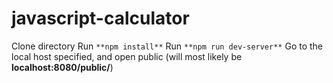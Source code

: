 # javascript-calculator

Clone directory
Run `**npm install**`
Run `**npm run dev-server**`
Go to the local host specified, and open public (will most likely be **localhost:8080/public/**)

